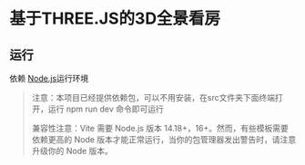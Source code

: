 # 基于THREE.JS的3D全景看房

## 运行

依赖 [Node.js](https://nodejs.org/en/download/)运行环境



> 注意：本项目已经提供依赖包，可以不用安装，在src文件夹下面终端打开，运行  npm run dev 命令即可运行
>
> 兼容性注意：Vite 需要 Node.js 版本 14.18+，16+。然而，有些模板需要依赖更高的 Node 版本才能正常运行，当你的包管理器发出警告时，请注意升级你的 Node 版本。

